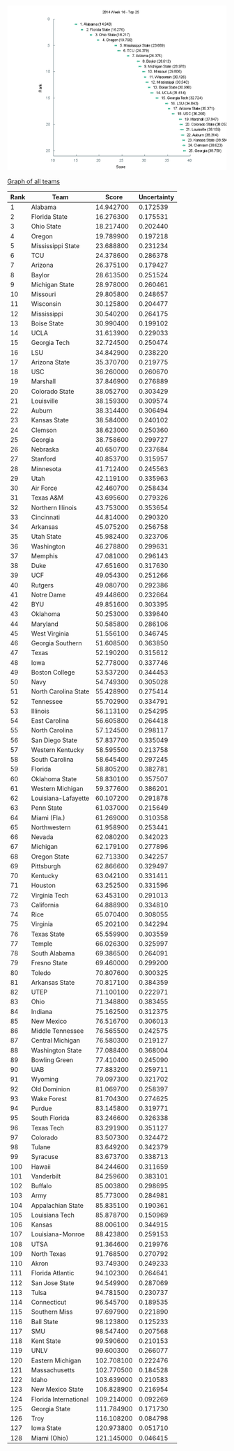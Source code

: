 ![Week 16 Top 25](img/week16-top25.png)

[Graph of all teams](img/week16.png)

 Rank | Team                           | Score      | Uncertainty
------|--------------------------------|------------|------------
    1 | Alabama                   |  14.942700 |   0.172539
    2 | Florida State             |  16.276300 |   0.175531
    3 | Ohio State                |  18.217400 |   0.202440
    4 | Oregon                    |  19.789900 |   0.197218
    5 | Mississippi State         |  23.688800 |   0.231234
    6 | TCU                       |  24.378600 |   0.286378
    7 | Arizona                   |  26.375100 |   0.179427
    8 | Baylor                    |  28.613500 |   0.251524
    9 | Michigan State            |  28.978000 |   0.260461
   10 | Missouri                  |  29.805800 |   0.248657
   11 | Wisconsin                 |  30.125800 |   0.204477
   12 | Mississippi               |  30.540200 |   0.264175
   13 | Boise State               |  30.990400 |   0.199102
   14 | UCLA                      |  31.613900 |   0.229033
   15 | Georgia Tech              |  32.724500 |   0.250474
   16 | LSU                       |  34.842900 |   0.238220
   17 | Arizona State             |  35.370700 |   0.219775
   18 | USC                       |  36.260000 |   0.260670
   19 | Marshall                  |  37.846900 |   0.276889
   20 | Colorado State            |  38.052700 |   0.303429
   21 | Louisville                |  38.159300 |   0.309574
   22 | Auburn                    |  38.314400 |   0.306494
   23 | Kansas State              |  38.584000 |   0.240102
   24 | Clemson                   |  38.623000 |   0.250360
   25 | Georgia                   |  38.758600 |   0.299727
   26 | Nebraska                  |  40.650700 |   0.237684
   27 | Stanford                  |  40.853700 |   0.315957
   28 | Minnesota                 |  41.712400 |   0.245563
   29 | Utah                      |  42.119100 |   0.335963
   30 | Air Force                 |  42.460700 |   0.258434
   31 | Texas A&M                 |  43.695600 |   0.279326
   32 | Northern Illinois         |  43.753000 |   0.353654
   33 | Cincinnati                |  44.814000 |   0.290320
   34 | Arkansas                  |  45.075200 |   0.256758
   35 | Utah State                |  45.982400 |   0.323706
   36 | Washington                |  46.278800 |   0.299631
   37 | Memphis                   |  47.081000 |   0.296143
   38 | Duke                      |  47.651600 |   0.317630
   39 | UCF                       |  49.054300 |   0.251266
   40 | Rutgers                   |  49.080700 |   0.292386
   41 | Notre Dame                |  49.448600 |   0.232664
   42 | BYU                       |  49.851600 |   0.303395
   43 | Oklahoma                  |  50.253000 |   0.339640
   44 | Maryland                  |  50.585800 |   0.286106
   45 | West Virginia             |  51.556100 |   0.346745
   46 | Georgia Southern          |  51.608500 |   0.363850
   47 | Texas                     |  52.190200 |   0.315612
   48 | Iowa                      |  52.778000 |   0.337746
   49 | Boston College            |  53.537200 |   0.344453
   50 | Navy                      |  54.749300 |   0.305028
   51 | North Carolina State      |  55.428900 |   0.275414
   52 | Tennessee                 |  55.702900 |   0.334791
   53 | Illinois                  |  56.113100 |   0.254295
   54 | East Carolina             |  56.605800 |   0.264418
   55 | North Carolina            |  57.124500 |   0.298117
   56 | San Diego State           |  57.837700 |   0.335049
   57 | Western Kentucky          |  58.595500 |   0.213758
   58 | South Carolina            |  58.645400 |   0.297245
   59 | Florida                   |  58.805200 |   0.382781
   60 | Oklahoma State            |  58.830100 |   0.357507
   61 | Western Michigan          |  59.377600 |   0.386201
   62 | Louisiana-Lafayette       |  60.107200 |   0.291878
   63 | Penn State                |  61.037000 |   0.215649
   64 | Miami (Fla.)              |  61.269000 |   0.310358
   65 | Northwestern              |  61.958900 |   0.253441
   66 | Nevada                    |  62.080200 |   0.342023
   67 | Michigan                  |  62.179100 |   0.277896
   68 | Oregon State              |  62.713300 |   0.342257
   69 | Pittsburgh                |  62.866600 |   0.329497
   70 | Kentucky                  |  63.042100 |   0.331411
   71 | Houston                   |  63.252500 |   0.331596
   72 | Virginia Tech             |  63.453100 |   0.291013
   73 | California                |  64.888900 |   0.334810
   74 | Rice                      |  65.070400 |   0.308055
   75 | Virginia                  |  65.202100 |   0.342294
   76 | Texas State               |  65.559900 |   0.303559
   77 | Temple                    |  66.026300 |   0.325997
   78 | South Alabama             |  69.386500 |   0.264091
   79 | Fresno State              |  69.460000 |   0.299200
   80 | Toledo                    |  70.807600 |   0.300325
   81 | Arkansas State            |  70.817100 |   0.384359
   82 | UTEP                      |  71.100100 |   0.222971
   83 | Ohio                      |  71.348800 |   0.383455
   84 | Indiana                   |  75.162500 |   0.312375
   85 | New Mexico                |  76.516700 |   0.306013
   86 | Middle Tennessee          |  76.565500 |   0.242575
   87 | Central Michigan          |  76.580300 |   0.219127
   88 | Washington State          |  77.088400 |   0.368004
   89 | Bowling Green             |  77.410400 |   0.245090
   90 | UAB                       |  77.883200 |   0.259711
   91 | Wyoming                   |  79.097300 |   0.321702
   92 | Old Dominion              |  81.069700 |   0.258397
   93 | Wake Forest               |  81.704300 |   0.274625
   94 | Purdue                    |  83.145800 |   0.319771
   95 | South Florida             |  83.246600 |   0.326338
   96 | Texas Tech                |  83.291900 |   0.351127
   97 | Colorado                  |  83.507300 |   0.324472
   98 | Tulane                    |  83.649200 |   0.342379
   99 | Syracuse                  |  83.673700 |   0.338713
  100 | Hawaii                    |  84.244600 |   0.311659
  101 | Vanderbilt                |  84.259600 |   0.383101
  102 | Buffalo                   |  85.003800 |   0.298695
  103 | Army                      |  85.773000 |   0.284981
  104 | Appalachian State         |  85.835100 |   0.190361
  105 | Louisiana Tech            |  85.878700 |   0.150969
  106 | Kansas                    |  88.006100 |   0.344915
  107 | Louisiana-Monroe          |  88.423800 |   0.259153
  108 | UTSA                      |  91.364600 |   0.219976
  109 | North Texas               |  91.768500 |   0.270792
  110 | Akron                     |  93.749300 |   0.249233
  111 | Florida Atlantic          |  94.102300 |   0.264641
  112 | San Jose State            |  94.549900 |   0.287069
  113 | Tulsa                     |  94.781500 |   0.230737
  114 | Connecticut               |  96.545700 |   0.189535
  115 | Southern Miss             |  97.697900 |   0.221890
  116 | Ball State                |  98.123800 |   0.125233
  117 | SMU                       |  98.547400 |   0.207568
  118 | Kent State                |  99.590600 |   0.210153
  119 | UNLV                      |  99.600300 |   0.266077
  120 | Eastern Michigan          | 102.708100 |   0.222476
  121 | Massachusetts             | 102.770500 |   0.184528
  122 | Idaho                     | 103.639000 |   0.210583
  123 | New Mexico State          | 106.828900 |   0.216954
  124 | Florida International     | 109.214000 |   0.092269
  125 | Georgia State             | 111.784900 |   0.171730
  126 | Troy                      | 116.108200 |   0.084798
  127 | Iowa State                | 120.973800 |   0.051710
  128 | Miami (Ohio)              | 121.145000 |   0.046415
